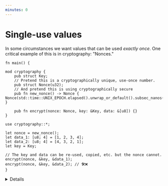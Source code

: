 ```yaml
---
minutes: 0
---
```


# Single-use values

In some circumstances we want values that can be used _exactly once_. One critical example of this is in cryptography: "Nonces."

```rust,editable
fn main() {
    
mod cryptography {
    pub struct Key;
    // Pretend this is a cryptographically unique, use-once number.
    pub struct Nonce(u32);
    // And pretend this is using cryptographically secure 
    pub fn new_nonce() -> Nonce { Nonce(std::time::UNIX_EPOCH.elapsed().unwrap_or_default().subsec_nanos()) }
    
    pub fn encrypt(nonce: Nonce, key: &Key, data: &[u8]) {}
}

use cryptography::*;

let nonce = new_nonce();
let data_1: [u8; 4] = [1, 2, 3, 4];
let data_2: [u8; 4] = [4, 3, 2, 1];
let key = Key;

// The key and data can be re-used, copied, etc. but the nonce cannot.
encrypt(nonce, &key, &data_1);
encrypt(nonce, &key, &data_2); // 🛠️❌
}
```
<details>

- Owned "consumption" of values lets us model things that need to be single-use.

- By keeping constructors private and not implementing clone/copy for a type and making the interior type opaque (as per the newtype pattern) is _intentional_, as it prevents multiple uses of the same, API-controlled value.

- In the above example, a Nonce is a additional piece of random, unique data during an encryption process that helps prevent "replay attacks".
  
  - In practice people have ended up re-using nonces in circumstances where security is important, making it possible for private key information to be derived by attackers.
  
  - By tying nonce creation and consumption up in rust's ownership model, and by not implementing clone/copy on sensitive single-use data, we can prevent this kind of dangerous misuse.
  
  - Cryptography Nuance: There is still the case where a nonce may be used twice if it's created through purely a pseudo-random process with no additional metadata, and that circumstance can't be avoided through this particular method. This kind of API prevents one kind of misuse, but not all kinds.

</details>